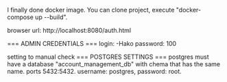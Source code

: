 I finally done docker image. You can clone project, execute "docker-compose up --build".

browser url:    http://localhost:8080/auth.html

=== ADMIN CREDENTIALS ===
login: -Hako 
password: 100

setting to manual check
=== POSTGRES SETTINGS ===
postgres must have a database "account_management_db" with chema that has the same name. 
ports 5432:5432. 
username: postgres, password: root.

